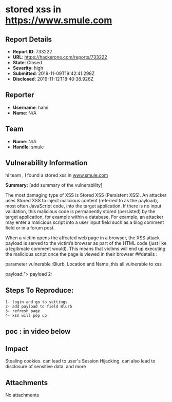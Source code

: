 # stored xss in https://www.smule.com

## Report Details
- **Report ID**: 733222
- **URL**: https://hackerone.com/reports/733222
- **State**: Closed
- **Severity**: high
- **Submitted**: 2019-11-09T19:42:41.298Z
- **Disclosed**: 2019-11-12T18:40:38.926Z

## Reporter
- **Username**: hami
- **Name**: N/A

## Team
- **Name**: N/A
- **Handle**: smule

## Vulnerability Information
hi team ,
I found a stored xss in www.smule.com

**Summary:** [add summary of the vulnerability]

The most damaging type of XSS is Stored XSS (Persistent XSS). An attacker uses Stored XSS to inject malicious content (referred to as the payload), most often JavaScript code, into the target application. If there is no input validation, this malicious code is permanently stored (persisted) by the target application, for example within a database. For example, an attacker may enter a malicious script into a user input field such as a blog comment field or in a forum post.

When a victim opens the affected web page in a browser, the XSS attack payload is served to the victim’s browser as part of the HTML code (just like a legitimate comment would). This means that victims will end up executing the malicious script once the page is viewed in their browser
##details :

parameter vulnerable :Blurb, Location and Name ,this all vulnerable to xss

payload:"></script><script>alert(document.cookie)</script>
payload 2:</script><script>akert(1)</script>

## Steps To Reproduce:
       
    1- login and go to settings
    2- add payload to field Blurb
    3- refresh page
    4- xss will pop up

## poc : in video below

## Impact

Stealing cookies.
can lead to user's Session Hijacking.
can also lead to disclosure of sensitive data.
and more

## Attachments
No attachments
